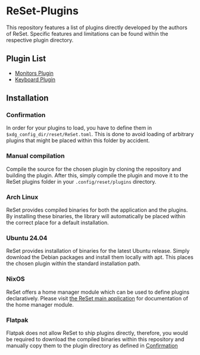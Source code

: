 # ReSet-Plugins

This repository features a list of plugins directly developed by the authors of ReSet.
Specific features and limitations can be found within the respective plugin directory.

## Plugin List

- [Monitors Plugin](monitors/README.md)
- [Keyboard Plugin](keyboard_plugin/README.md)

## Installation

### Confirmation

In order for your plugins to load, you have to define them in `$xdg_config_dir/reset/ReSet.toml`.
This is done to avoid loading of arbitrary plugins that might be placed within this folder by accident.

### Manual compilation

Compile the source for the chosen plugin by cloning the repository and building the plugin.
After this, simply compile the plugin and move it to the ReSet plugins folder in your `.config/reset/plugins` directory.

### Arch Linux

ReSet provides compiled binaries for both the application and the plugins.
By installing these binaries, the library will automatically be placed within the correct place for a default installation.

### Ubuntu 24.04

ReSet provides installation of binaries for the latest Ubuntu release.
Simply download the Debian packages and install them locally with apt.
This places the chosen plugin within the standard installation path.

### NixOS

ReSet offers a home manager module which can be used to define plugins declaratively.
Please visit [the ReSet main application](https://github.com/Xetibo/ReSet) for documentation of the home manager module.

### Flatpak

Flatpak does not allow ReSet to ship plugins directly, therefore, you would be required to download the compiled binaries within this repository and manually copy them to the plugin directory as defined in [Confirmation](#confirmation)
